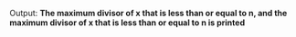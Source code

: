Output: **The maximum divisor of x that is less than or equal to n, and the maximum divisor of x that is less than or equal to n is printed**